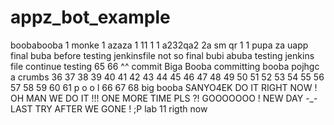 # appz_bot_example
boobabooba
1
monke
1
azaza
1
11
1
1
a232qa2
2a
sm
qr
1
1
pupa
za
uapp
final buba before testing jenkinsfile
not so final 
bubi
abuba
testing jenkins file
continue testing
65
66
^^
commit
Biga Booba
committing
booba
pojhgc
a
crumbs
36
37
38
39
40
41
42
43
44
45
46
47
48
49
50
51
52
53
54
55
56
57
58
59
60
61
p
o
o
l
66
67
68
big
booba
SANYO4EK DO IT RIGHT NOW !
OH MAN WE DO IT !!!
ONE MORE TIME PLS ?!
GOOOOOOO !
NEW DAY -_-
LAST TRY AFTER WE GONE ! ;P
lab 11 rigth now
